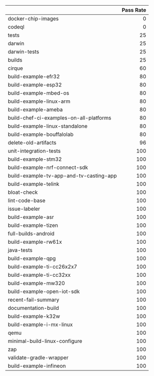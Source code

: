 |                                         |   Pass Rate |
|:----------------------------------------|------------:|
| docker-chip-images                      |           0 |
| codeql                                  |           0 |
| tests                                   |          25 |
| darwin                                  |          25 |
| darwin-tests                            |          25 |
| builds                                  |          25 |
| cirque                                  |          60 |
| build-example-efr32                     |          80 |
| build-example-esp32                     |          80 |
| build-example-mbed-os                   |          80 |
| build-example-linux-arm                 |          80 |
| build-example-ameba                     |          80 |
| build-chef-ci-examples-on-all-platforms |          80 |
| build-example-linux-standalone          |          80 |
| build-example-bouffalolab               |          80 |
| delete-old-artifacts                    |          96 |
| unit-integration-tests                  |         100 |
| build-example-stm32                     |         100 |
| build-example-nrf-connect-sdk           |         100 |
| build-example-tv-app-and-tv-casting-app |         100 |
| build-example-telink                    |         100 |
| bloat-check                             |         100 |
| lint-code-base                          |         100 |
| issue-labeler                           |         100 |
| build-example-asr                       |         100 |
| build-example-tizen                     |         100 |
| full-builds-android                     |         100 |
| build-example-rw61x                     |         100 |
| java-tests                              |         100 |
| build-example-qpg                       |         100 |
| build-example-ti-cc26x2x7               |         100 |
| build-example-ti-cc32xx                 |         100 |
| build-example-mw320                     |         100 |
| build-example-open-iot-sdk              |         100 |
| recent-fail-summary                     |         100 |
| documentation-build                     |         100 |
| build-example-k32w                      |         100 |
| build-example-i-mx-linux                |         100 |
| qemu                                    |         100 |
| minimal-build-linux-configure           |         100 |
| zap                                     |         100 |
| validate-gradle-wrapper                 |         100 |
| build-example-infineon                  |         100 |